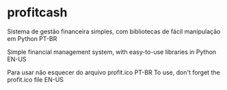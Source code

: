 # profitcash
Sistema de gestão financeira simples, com bibliotecas de fácil manipulação em Python PT-BR

Simple financial management system, with easy-to-use libraries in Python EN-US

Para usar não esquecer do arquivo profit.ico PT-BR
To use, don't forget the profit.ico file EN-US
